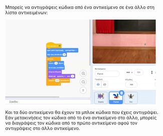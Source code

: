 
Μπορείς να αντιγράψεις κώδικα από ένα αντικείμενο σε ένα άλλο στη λίστα αντικειμένων:

![Σύρε τον κώδικα από μια περιοχή του κώδικα αντικειμένου σε άλλο αντικείμενο στη λίστα αντικειμένων και, στη συνέχεια, άφησε τον κώδικα.](images/drag-parrot-code.gif)

Και τα δύο αντικείμενα θα έχουν τα μπλοκ κώδικα που έχεις αντιγράψει. Εάν μετακινήσεις τον κώδικα από το ένα αντικείμενο στο άλλο, μπορείς να διαγράψεις τον κώδικα από το πρώτο αντικείμενο αφού τον αντιγράψεις στο άλλο αντικείμενο.
